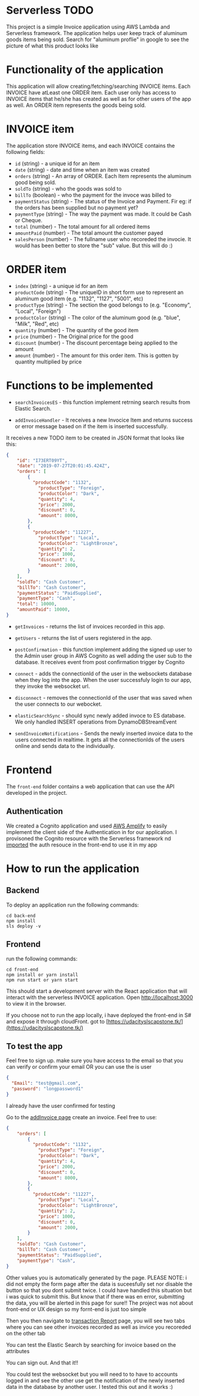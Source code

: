 # Serverless TODO

This project is a simple Invoice application using AWS Lambda and Serverless framework. 
The application helps user keep track of aluminum goods items being sold.
Search for "aluminum proflie" in google to see the picture of what this product looks like

# Functionality of the application

This application will allow creating/fetching/searching INVOICE items. 
Each INVOICE have atLeast one ORDER item. Each user only has access to INVOICE items that he/she has created as well as for other users of the app as well.
An ORDER item represents the goods being sold. 

# INVOICE item

The application store INVOICE items, and each INVOICE contains the following fields:

* `id` (string) - a unique id for an item
* `date` (string) - date and time when an item was created
* `orders` (string) - An array of ORDER. Each Item represents the aluminum good being sold.
* `soldTo` (string) - who the goods was sold to
* `billTo` (boolean) - who the payment for the invoce was billed to
* `paymentStatus` (string) - The status of the Invoice and Payment. Fir eg: if the orders has been supplied but no payment yet? 
* `paymentType` (string) - The way the payment was made. It could be Cash or Cheque.
* `total` (number) - The total amount for all ordered items
* `amountPaid` (number) - The total amount the customer payed
* `salesPerson` (number) - The fullname user who recoreded the invocie. It would has been better to store the "sub" value. But this will do :)


# ORDER item
* `index` (string) - a unique id for an item
* `productCode` (string) - The uniqueID in short form use to represent an aluminum good item (e.g. "1132", "1127", "5001", etc)
* `productType` (string) - The section the good belongs to (e.g. "Economy", "Local", "Foreign")
* `productColor` (string) - The color of the aluminum good (e.g. "blue", "Milk", "Red", etc)
* `quantity` (number) - The quantity of the good item
* `price` (number) - The Original price for the good
* `discount` (number) - The discount percentage being applied to the amount
* `amount` (number) - The amount for this order item. This is gotten by quantity multiplied by price

# Functions to be implemented
* `searchInvoicesES` - this function implement retrning search results from Elastic Search.

* `addInvoiceHandler` - It receives a new Invocice Item and returns success or error message based on if the item is inserted successfully.

It receives a new TODO item to be created in JSON format that looks like this:

```json
{
    "id": "I73ERT09YT",
    "date": "2019-07-27T20:01:45.424Z",
    "orders": [
        {
          "productCode": "1132",
	        "productType": "Foreign",
	        "productColor": "Dark",
	        "quantity": 4,
	        "price": 2000,
	        "discount": 0,
	        "amount": 8000,
        },
        {
          "productCode": "11227",
	        "productType": "Local",
	        "productColor": "LightBronze",
	        "quantity": 2,
	        "price": 1000,
	        "discount": 0,
	        "amount": 2000,
        }
    ],
    "soldTo": "Cash Customer",
    "billTo": "Cash Customer",
    "paymentStatus": "PaidSupplied",
    "paymentType": "Cash",
    "total": 10000,
    "amountPaid": 10000,
}
```

* `getInvoices` - returns the list of invoices recorded in this app.

* `getUsers` - returns the list of users registered in the app.

* `postConfirmation` - this function implement adding the signed up user to the Admin user group in AWS Cognito as well adding the user sub to the database. It receives event from post confirmation trigger by Cognito

* `connect` - adds the connectionId of the user in the websockets database when they log into the app. When the user successfuly login to our app, they invoke the websocket url.

* `disconnect` - removes the connectionId of the user that was saved when the user connects to our webocket.

* `elasticSearchSync` - should sync newly added invoce to ES database. We only handled INSERT operations from DynamoDBStreamEvent

* `sendInvoiceNotifications` - Sends the newly inserted invoice data to the users connected in realtime. It gets all the connectionIds of the users online and sends data to the individually.

# Frontend

The `front-end` folder contains a web application that can use the API developed in the project.

## Authentication

We created a Cognito application and used [AWS Amplify](https://docs.amplify.aws/ui/auth/authenticator/q/framework/react#recommended-usage) to easily implement the client side of the Authentication in for our application. I provisoned the Cognito resource with the Serverless framework nd [imported](https://docs.amplify.aws/cli/auth/import) the auth resouce in the front-end to use it in my app

# How to run the application

## Backend

To deploy an application run the following commands:

```
cd back-end
npm install
sls deploy -v
```

## Frontend

run the following commands:

```
cd front-end
npm install or yarn install
npm run start or yarn start
```

This should start a development server with the React application that will interact with the serverless INVOICE application.
Open [http://localhost:3000](http://localhost:3000) to view it in the browser.

If you choose not to run the app locally, i have deployed the front-end in S# and expose it through cloudFront. got to [https://udacityslscapstone.tk/](https://udacityslscapstone.tk/)

## To test the app

Feel free to sign up. make sure you have access to the email so that you can verify or confirm your email 
OR you can use the is user 
```json
{
  "Email": "test@gmail.com",
  "password": "longpassword1"
}
```
I already have the user confirmed for testing

Go to the [addInvoice page](https://udacityslscapstone.tk/invoice/add) create an invoice. Feel free to use:
```json
{
    "orders": [
        {
          "productCode": "1132",
	        "productType": "Foreign",
	        "productColor": "Dark",
	        "quantity": 4,
	        "price": 2000,
	        "discount": 0,
	        "amount": 8000,
        },
        {
          "productCode": "11227",
	        "productType": "Local",
	        "productColor": "LightBronze",
	        "quantity": 2,
	        "price": 1000,
	        "discount": 0,
	        "amount": 2000,
        }
    ],
    "soldTo": "Cash Customer",
    "billTo": "Cash Customer",
    "paymentStatus": "PaidSupplied",
    "paymentType": "Cash",
}
```
Other values you is automatically generated by the page. PLEASE NOTE: i did not empty the form page after the data is suceesfully set nor disable the button so that you dont submit twice. I could have handled this situation but i was quick to submit this. But know that if there was en error, submitting the data, you will be alerted in this page for sure!!
The project was not about front-end or UX design so my fornt-end is just too simple

Then you then navigate to [transaction Report](https://udacityslscapstone.tk/transactionReports) page, you will see two tabs where you can see other invoices recorded as well as invice you recoreded on the other tab

You can test the Elastic Search by searching for invoice based on the attributes

You can sign out. And that it!!

You could test the websocket but you will need to to have to accounts logged in and see the other use get the notification of the newly inserted data in the database by another user. I tested this out and it works :)

